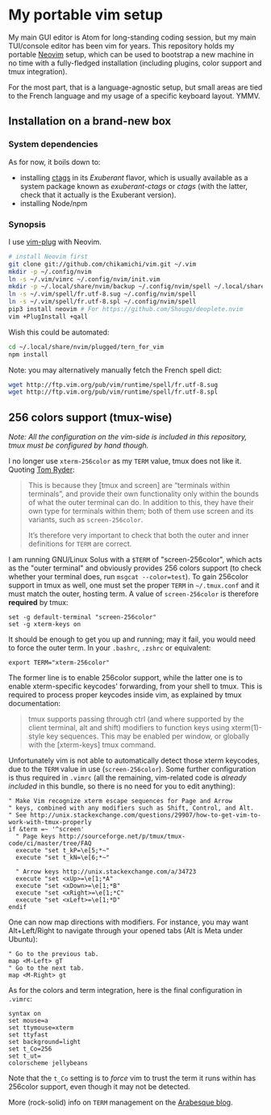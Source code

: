 My portable vim setup
=====================

My main GUI editor is Atom for long-standing coding session, but my main TUI/console editor has been vim for years. This repository holds my portable [Neovim](https://neovim.io/) setup, which can be used to bootstrap a new machine in no time with a fully-fledged installation (including plugins, color support and tmux integration).

For the most part, that is a language-agnostic setup, but small areas are tied to the French language and my usage of a specific keyboard layout. YMMV.

Installation on a brand-new box
-------------------------------

### System dependencies

As for now, it boils down to:

* installing [ctags](http://ctags.sourceforge.net/) in its *Exuberant* flavor, which is usually available as a system package known as *exuberant-ctags* or *ctags* (with the latter, check that it actually is the Exuberant version).
* installing Node/npm


### Synopsis

I use [vim-plug](https://github.com/junegunn/vim-plug) with Neovim.

``` bash
# install Neovim first
git clone git://github.com/chikamichi/vim.git ~/.vim
mkdir -p ~/.config/nvim
ln -s ~/.vim/vimrc ~/.config/nvim/init.vim
mkdir -p ~/.local/share/nvim/backup ~/.config/nvim/spell ~/.local/share/nvim/site/autoload/ ~/.local/share/nvim/plugged
ln -s ~/.vim/spell/fr.utf-8.sug ~/.config/nvim/spell
ln -s ~/.vim/spell/fr.utf-8.spl ~/.config/nvim/spell
pip3 install neovim # For https://github.com/Shougo/deoplete.nvim
vim +PlugInstall +qall
```

Wish this could be automated:

```sh
cd ~/.local/share/nvim/plugged/tern_for_vim
npm install
```

Note: you may alternatively manually fetch the French spell dict:

```bash
wget http://ftp.vim.org/pub/vim/runtime/spell/fr.utf-8.sug
wget http://ftp.vim.org/pub/vim/runtime/spell/fr.utf-8.spl
```

256 colors support (tmux-wise)
------------------------------

*Note: All the configuration on the vim-side is included in this repository, tmux must be configured by hand though.*

I no longer use `xterm-256color` as my `TERM` value, tmux does not like it. Quoting [Tom Ryder](http://blog.sanctum.geek.nz/term-strings/):

> This is because they [tmux and screen] are “terminals within terminals”, and provide their own functionality only within the bounds of what the outer terminal can do. In addition to this, they have their own type for terminals within them; both of them use screen and its variants, such as `screen-256color`.
> 
> It’s therefore very important to check that both the outer and inner definitions for `TERM` are correct.

I am running GNU/Linux Solus with a `$TERM` of "screen-256color", which acts as the "outer terminal" and obviously provides 256 colors support (to check whether your terminal does, run `msgcat --color=test`). To gain 256color support in tmux as well, one must set the proper `TERM` in `~/.tmux.conf` and it must match the outer, hosting term. A value of `screen-256color` is therefore **required** by tmux:

``` tmux
set -g default-terminal "screen-256color"
set -g xterm-keys on
```

It should be enough to get you up and running; may it fail, you would need to force the outer term. In your `.bashrc`, `.zshrc` or equivalent:

``` shell
export TERM="xterm-256color"
```

The former line is to enable 256color support, while the latter one is to enable xterm-specific keycodes' forwarding, from your shell to tmux. This is required to process proper keycodes inside vim, as explained by tmux documentation:

> tmux supports passing through ctrl (and where supported by the client terminal, alt and shift) modifiers to function keys using xterm(1)-style key sequences. This may be enabled per window, or globally with the [xterm-keys] tmux command.

Unfortunately vim is not able to automatically detect those xterm keycodes, due to the `TERM` value in use (`screen-256color`). Some further configuration is thus required in `.vimrc` (all the remaining, vim-related code is *already included* in this bundle, so there is no need for you to edit anything):

``` viml
" Make Vim recognize xterm escape sequences for Page and Arrow
" keys, combined with any modifiers such as Shift, Control, and Alt.
" See http://unix.stackexchange.com/questions/29907/how-to-get-vim-to-work-with-tmux-properly
if &term =~ '^screen'
  " Page keys http://sourceforge.net/p/tmux/tmux-code/ci/master/tree/FAQ
  execute "set t_kP=\e[5;*~"
  execute "set t_kN=\e[6;*~"

  " Arrow keys http://unix.stackexchange.com/a/34723
  execute "set <xUp>=\e[1;*A"
  execute "set <xDown>=\e[1;*B"
  execute "set <xRight>=\e[1;*C"
  execute "set <xLeft>=\e[1;*D"
endif
```

One can now map directions with modifiers. For instance, you may want Alt+Left/Right to navigate through your opened tabs (Alt is Meta under Ubuntu):

``` viml
" Go to the previous tab.
map <M-Left> gT
" Go to the next tab.
map <M-Right> gt
```

As for the colors and term integration, here is the final configuration in `.vimrc`:

``` viml
syntax on
set mouse=a
set ttymouse=xterm
set ttyfast
set background=light
set t_Co=256
set t_ut=
colorscheme jellybeans
```

Note that the `t_Co` setting is to *force* vim to trust the term it runs within has 256color support, even though it may not be detected.

More (rock-solid) info on `TERM` management on the [Arabesque blog](http://blog.sanctum.geek.nz/term-strings/).

